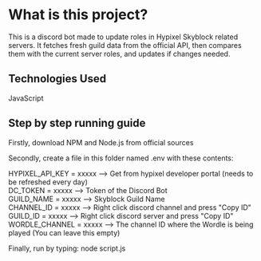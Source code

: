 # What is this project?

This is a discord bot made to update roles in Hypixel Skyblock related servers. It fetches fresh guild data from the official API, then compares them with the current server roles, and updates if changes needed.

## Technologies Used

JavaScript

## Step by step running guide

Firstly, download NPM and Node.js from official sources      

Secondly, create a file in this folder named .env with these contents:   
   
HYPIXEL_API_KEY = xxxxx --> Get from hypixel developer portal (needs to be refreshed every day)   
DC_TOKEN = xxxxx --> Token of the Discord Bot   
GUILD_NAME = xxxxx --> Skyblock Guild Name   
CHANNEL_ID = xxxxx --> Right click discord channel and press "Copy ID"   
GUILD_ID = xxxxx --> Right click discord server and press "Copy ID"  
WORDLE_CHANNEL = xxxxx --> The channel ID where the Wordle is being played (You can leave this empty) 

Finally, run by typing: node script.js